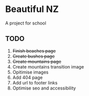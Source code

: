 # Beautiful NZ
A project for school

## TODO
1. ~~Finish beaches page~~
2. ~~Create bushes page~~
3. ~~Create mountains page~~
4. Create mountains transition image
5. Opitimise images
6. Add 404 page
7. Add url to footer links
8. Optimise seo and accessibility

<!-- # React + Vite

This template provides a minimal setup to get React working in Vite with HMR and some ESLint rules.

Currently, two official plugins are available:

- [@vitejs/plugin-react](https://github.com/vitejs/vite-plugin-react/blob/main/packages/plugin-react/README.md) uses [Babel](https://babeljs.io/) for Fast Refresh
- [@vitejs/plugin-react-swc](https://github.com/vitejs/vite-plugin-react-swc) uses [SWC](https://swc.rs/) for Fast Refresh -->

